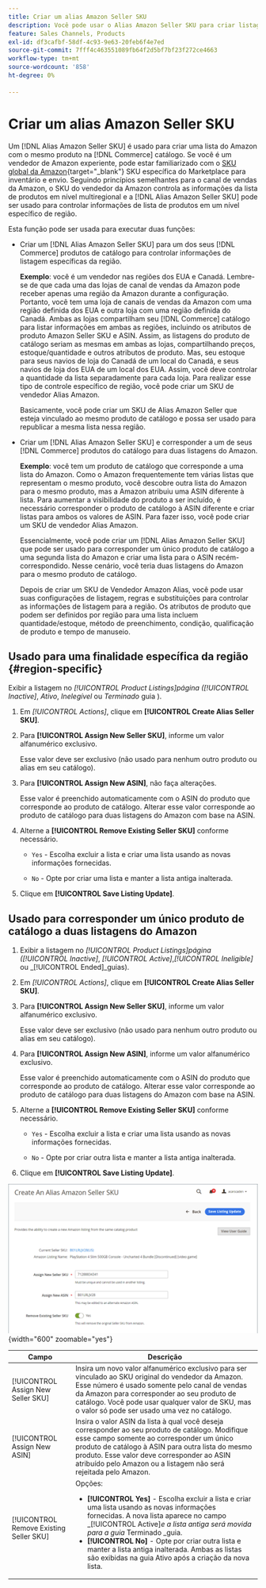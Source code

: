 ```yaml
---
title: Criar um alias Amazon Seller SKU
description: Você pode usar o Alias Amazon Seller SKU para criar listagens de Amazon multirregionais a partir de seus produtos de catálogo do Commerce.
feature: Sales Channels, Products
exl-id: df3cafbf-58df-4c93-9e63-20feb6f4e7ed
source-git-commit: 7fff4c463551089fb64f2d5bf7bf23f272ce4663
workflow-type: tm+mt
source-wordcount: '858'
ht-degree: 0%

---
```


# Criar um alias Amazon Seller SKU

Um [!DNL Alias Amazon Seller SKU] é usado para criar uma lista do Amazon com o mesmo produto na [!DNL Commerce] catálogo. Se você é um vendedor de Amazon experiente, pode estar familiarizado com o [SKU global da Amazon](https://sellercentral.amazon.com/gp/help/external/help.html?itemID=201394090){target="_blank"} SKU específica do Marketplace para inventário e envio. Seguindo princípios semelhantes para o canal de vendas da Amazon, o SKU do vendedor da Amazon controla as informações da lista de produtos em nível multiregional e a [!DNL Alias Amazon Seller SKU] pode ser usado para controlar informações de lista de produtos em um nível específico de região.

Esta função pode ser usada para executar duas funções:

- Criar um [!DNL Alias Amazon Seller SKU] para um dos seus [!DNL Commerce] produtos de catálogo para controlar informações de listagem específicas da região.

  **Exemplo**: você é um vendedor nas regiões dos EUA e Canadá. Lembre-se de que cada uma das lojas de canal de vendas da Amazon pode receber apenas uma região da Amazon durante a configuração. Portanto, você tem uma loja de canais de vendas da Amazon com uma região definida dos EUA e outra loja com uma região definida do Canadá. Ambas as lojas compartilham seu [!DNL Commerce] catálogo para listar informações em ambas as regiões, incluindo os atributos de produto Amazon Seller SKU e ASIN. Assim, as listagens do produto de catálogo seriam as mesmas em ambas as lojas, compartilhando preços, estoque/quantidade e outros atributos de produto. Mas, seu estoque para seus navios de loja do Canadá de um local do Canadá, e seus navios de loja dos EUA de um local dos EUA. Assim, você deve controlar a quantidade da lista separadamente para cada loja. Para realizar esse tipo de controle específico de região, você pode criar um SKU de vendedor Alias Amazon.

  Basicamente, você pode criar um SKU de Alias Amazon Seller que esteja vinculado ao mesmo produto de catálogo e possa ser usado para republicar a mesma lista nessa região.

- Criar um [!DNL Alias Amazon Seller SKU] e corresponder a um de seus [!DNL Commerce] produtos do catálogo para duas listagens do Amazon.

  **Exemplo**: você tem um produto de catálogo que corresponde a uma lista do Amazon. Como o Amazon frequentemente tem várias listas que representam o mesmo produto, você descobre outra lista do Amazon para o mesmo produto, mas a Amazon atribuiu uma ASIN diferente à lista. Para aumentar a visibilidade do produto a ser incluído, é necessário corresponder o produto de catálogo à ASIN diferente e criar listas para ambos os valores de ASIN. Para fazer isso, você pode criar um SKU de vendedor Alias Amazon.

  Essencialmente, você pode criar um [!DNL Alias Amazon Seller SKU] que pode ser usado para corresponder um único produto de catálogo a uma segunda lista do Amazon e criar uma lista para o ASIN recém-correspondido. Nesse cenário, você teria duas listagens do Amazon para o mesmo produto de catálogo.

  Depois de criar um SKU de Vendedor Amazon Alias, você pode usar suas configurações de listagem, regras e substituições para controlar as informações de listagem para a região. Os atributos de produto que podem ser definidos por região para uma lista incluem quantidade/estoque, método de preenchimento, condição, qualificação de produto e tempo de manuseio.

## Usado para uma finalidade específica da região {#region-specific}

Exibir a listagem no _[!UICONTROL Product Listings]_página (_[!UICONTROL Inactive]_, _Ativo_, _Inelegível_ ou _Terminado_ guia ).

1. Em _[!UICONTROL Actions]_, clique em **[!UICONTROL Create Alias Seller SKU]**.

1. Para **[!UICONTROL Assign New Seller SKU]**, informe um valor alfanumérico exclusivo.

   Esse valor deve ser exclusivo (não usado para nenhum outro produto ou alias em seu catálogo).

1. Para **[!UICONTROL Assign New ASIN]**, não faça alterações.

   Esse valor é preenchido automaticamente com o ASIN do produto que corresponde ao produto de catálogo. Alterar esse valor corresponde ao produto de catálogo para duas listagens do Amazon com base na ASIN.

1. Alterne a **[!UICONTROL Remove Existing Seller SKU]** conforme necessário.

   - `Yes` - Escolha excluir a lista e criar uma lista usando as novas informações fornecidas.

   - `No` - Opte por criar uma lista e manter a lista antiga inalterada.

1. Clique em **[!UICONTROL Save Listing Update]**.

## Usado para corresponder um único produto de catálogo a duas listagens do Amazon

1. Exibir a listagem no _[!UICONTROL Product Listings]_página (_[!UICONTROL Inactive]_, _[!UICONTROL Active]_,_[!UICONTROL Ineligible]_ ou _[!UICONTROL Ended]_guias).

1. Em _[!UICONTROL Actions]_, clique em **[!UICONTROL Create Alias Seller SKU]**.

1. Para **[!UICONTROL Assign New Seller SKU]**, informe um valor alfanumérico exclusivo.

   Esse valor deve ser exclusivo (não usado para nenhum outro produto ou alias em seu catálogo).

1. Para **[!UICONTROL Assign New ASIN]**, informe um valor alfanumérico exclusivo.

   Esse valor é preenchido automaticamente com o ASIN do produto que corresponde ao produto de catálogo. Alterar esse valor corresponde ao produto de catálogo para duas listagens do Amazon com base na ASIN.

1. Alterne a **[!UICONTROL Remove Existing Seller SKU]** conforme necessário.

   - `Yes` - Escolha excluir a lista e criar uma lista usando as novas informações fornecidas.

   - `No` - Opte por criar outra lista e manter a lista antiga inalterada.

1. Clique em **[!UICONTROL Save Listing Update]**.

![criar um alias Amazon Seller SKU](assets/amazon-alias-sku-create.png){width="600" zoomable="yes"}

| Campo | Descrição |
|-----------------------------------------|----------------------------------------------------------------------------------------------------------------------------------------------------------------------------------------------------------------------------------------------------------------------------------------------------------------------------------------------------------------------------------------------------------------------------|
| [!UICONTROL Assign New Seller SKU] | Insira um novo valor alfanumérico exclusivo para ser vinculado ao SKU original do vendedor da Amazon. Esse número é usado somente pelo canal de vendas da Amazon para corresponder ao seu produto de catálogo. Você pode usar qualquer valor de SKU, mas o valor só pode ser usado uma vez no catálogo. |
| [!UICONTROL Assign New ASIN] | Insira o valor ASIN da lista à qual você deseja corresponder ao seu produto de catálogo. Modifique esse campo somente ao corresponder um único produto de catálogo à ASIN para outra lista do mesmo produto. Esse valor deve corresponder ao ASIN atribuído pelo Amazon ou a listagem não será rejeitada pelo Amazon. |
| [!UICONTROL Remove Existing Seller SKU] | Opções:<ul><li>**[!UICONTROL Yes]** - Escolha excluir a lista e criar uma lista usando as novas informações fornecidas. A nova lista aparece no campo _[!UICONTROL Active]_e a lista antiga será movida para a guia_ Terminado _guia.</li><li>**[!UICONTROL No]** - Opte por criar outra lista e manter a lista antiga inalterada. Ambas as listas são exibidas na guia Ativo após a criação da nova lista.</li></ul> |
